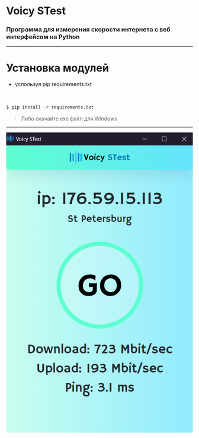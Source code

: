 # Voicy STest

### Программа для измерения скорости интернета с веб интерфейсом на Python

---

# Установка модулей

- успользуя pip requirements.txt

<br>

```python
$ pip install -r requirements.txt
```

> Либо скачайте exe файл для Windows

---

![ui](front/img/ui.png "ui")
